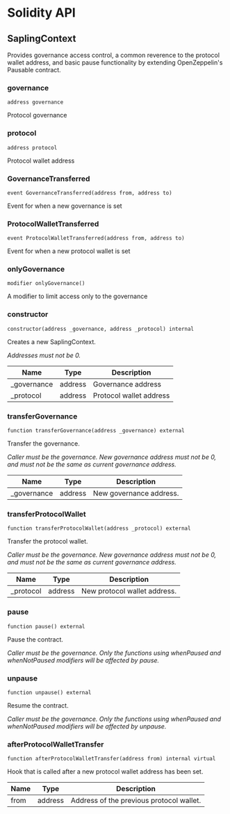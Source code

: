 # Solidity API

## SaplingContext

Provides governance access control, a common reverence to the protocol wallet address, and basic pause 
        functionality by extending OpenZeppelin's Pausable contract.

### governance

```solidity
address governance
```

Protocol governance

### protocol

```solidity
address protocol
```

Protocol wallet address

### GovernanceTransferred

```solidity
event GovernanceTransferred(address from, address to)
```

Event for when a new governance is set

### ProtocolWalletTransferred

```solidity
event ProtocolWalletTransferred(address from, address to)
```

Event for when a new protocol wallet is set

### onlyGovernance

```solidity
modifier onlyGovernance()
```

A modifier to limit access only to the governance

### constructor

```solidity
constructor(address _governance, address _protocol) internal
```

Creates a new SaplingContext.

_Addresses must not be 0._

| Name | Type | Description |
| ---- | ---- | ----------- |
| _governance | address | Governance address |
| _protocol | address | Protocol wallet address |

### transferGovernance

```solidity
function transferGovernance(address _governance) external
```

Transfer the governance.

_Caller must be the governance. 
     New governance address must not be 0, and must not be the same as current governance address._

| Name | Type | Description |
| ---- | ---- | ----------- |
| _governance | address | New governance address. |

### transferProtocolWallet

```solidity
function transferProtocolWallet(address _protocol) external
```

Transfer the protocol wallet.

_Caller must be the governance. 
     New governance address must not be 0, and must not be the same as current governance address._

| Name | Type | Description |
| ---- | ---- | ----------- |
| _protocol | address | New protocol wallet address. |

### pause

```solidity
function pause() external
```

Pause the contract.

_Caller must be the governance. 
     Only the functions using whenPaused and whenNotPaused modifiers will be affected by pause._

### unpause

```solidity
function unpause() external
```

Resume the contract.

_Caller must be the governance. 
     Only the functions using whenPaused and whenNotPaused modifiers will be affected by unpause._

### afterProtocolWalletTransfer

```solidity
function afterProtocolWalletTransfer(address from) internal virtual
```

Hook that is called after a new protocol wallet address has been set.

| Name | Type | Description |
| ---- | ---- | ----------- |
| from | address | Address of the previous protocol wallet. |

